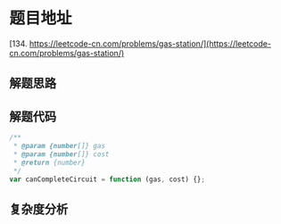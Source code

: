 # 题目地址

[134. https://leetcode-cn.com/problems/gas-station/](https://leetcode-cn.com/problems/gas-station/)

## 解题思路

## 解题代码

```js
/**
 * @param {number[]} gas
 * @param {number[]} cost
 * @return {number}
 */
var canCompleteCircuit = function (gas, cost) {};
```

## 复杂度分析
